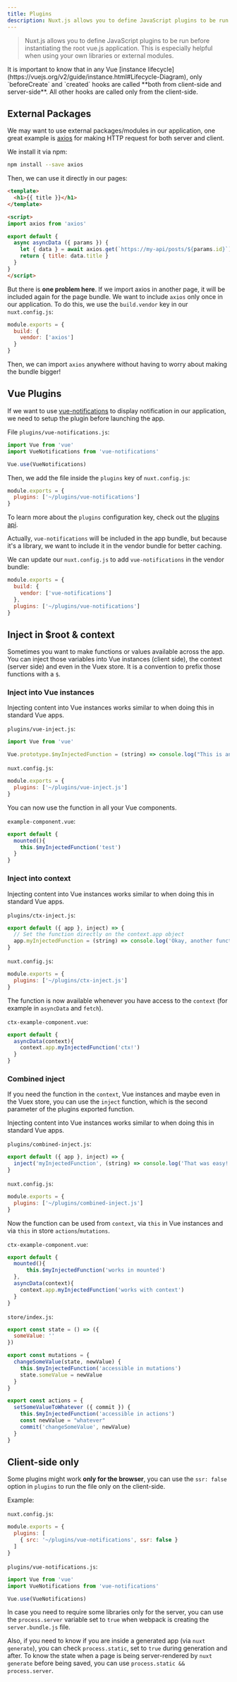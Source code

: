 ```yaml
---
title: Plugins
description: Nuxt.js allows you to define JavaScript plugins to be run before instantiating the root Vue.js Application. This is especially helpful when using your own libraries or external modules.
---
```


> Nuxt.js allows you to define JavaScript plugins to be run before instantiating the root vue.js application. This is especially helpful when using your own libraries or external modules.

<div class="Alert">It is important to know that in any Vue [instance lifecycle](https://vuejs.org/v2/guide/instance.html#Lifecycle-Diagram), only `beforeCreate` and `created` hooks are called **both from client-side and server-side**. All other hooks are called only from the client-side.</div>

## External Packages

We may want to use external packages/modules in our application, one great example is [axios](https://github.com/mzabriskie/axios) for making HTTP request for both server and client.

We install it via npm:

```bash
npm install --save axios
```

Then, we can use it directly in our pages:

```html
<template>
  <h1>{{ title }}</h1>
</template>

<script>
import axios from 'axios'

export default {
  async asyncData ({ params }) {
    let { data } = await axios.get(`https://my-api/posts/${params.id}`)
    return { title: data.title }
  }
}
</script>
```

But there is **one problem here**. If we import axios in another page, it will be included again for the page bundle. We want to include `axios` only once in our application. To do this, we use the `build.vendor` key in our `nuxt.config.js`:

```js
module.exports = {
  build: {
    vendor: ['axios']
  }
}
```

Then, we can import `axios` anywhere without having to worry about making the bundle bigger!

## Vue Plugins

If we want to use [vue-notifications](https://github.com/se-panfilov/vue-notifications) to display notification in our application, we need to setup the plugin before launching the app.

File `plugins/vue-notifications.js`:

```js
import Vue from 'vue'
import VueNotifications from 'vue-notifications'

Vue.use(VueNotifications)
```

Then, we add the file inside the `plugins` key of `nuxt.config.js`:

```js
module.exports = {
  plugins: ['~/plugins/vue-notifications']
}
```

To learn more about the `plugins` configuration key, check out the [plugins api](/api/configuration-plugins).

Actually, `vue-notifications` will be included in the app bundle, but because it's a library, we want to include it in the vendor bundle for better caching.

We can update our `nuxt.config.js` to add `vue-notifications` in the vendor bundle:

```js
module.exports = {
  build: {
    vendor: ['vue-notifications']
  },
  plugins: ['~/plugins/vue-notifications']
}
```

## Inject in $root & context

Sometimes you want to make functions or values available across the app.
You can inject those variables into Vue instances (client side), the context (server side) and even in the Vuex store.
It is a convention to prefix those functions with a `$`.

### Inject into Vue instances

Injecting content into Vue instances works similar to when doing this in standard Vue apps.

`plugins/vue-inject.js`:

```js
import Vue from 'vue'

Vue.prototype.$myInjectedFunction = (string) => console.log("This is an example", string)
```

`nuxt.config.js`:

```js
module.exports = {
  plugins: ['~/plugins/vue-inject.js']
}
```

You can now use the function in all your Vue components.

`example-component.vue`:

```js
export default {
  mounted(){
    this.$myInjectedFunction('test')
  }
}
```


### Inject into context

Injecting content into Vue instances works similar to when doing this in standard Vue apps.

`plugins/ctx-inject.js`:

```js
export default ({ app }, inject) => {
  // Set the function directly on the context.app object
  app.myInjectedFunction = (string) => console.log('Okay, another function', string)
}
```

`nuxt.config.js`:

```js
module.exports = {
  plugins: ['~/plugins/ctx-inject.js']
}
```

The function is now available whenever you have access to the `context` (for example in `asyncData` and `fetch`).

`ctx-example-component.vue`:

```js
export default {
  asyncData(context){
    context.app.myInjectedFunction('ctx!')
  }
}
```

### Combined inject

If you need the function in the `context`, Vue instances and maybe even in the Vuex store, you can use the `inject` function, which is the second parameter of the plugins exported function.

Injecting content into Vue instances works similar to when doing this in standard Vue apps.

`plugins/combined-inject.js`:

```js
export default ({ app }, inject) => {
  inject('myInjectedFunction', (string) => console.log('That was easy!', string))
}
```

`nuxt.config.js`:

```js
module.exports = {
  plugins: ['~/plugins/combined-inject.js']
}
```

Now the function can be used from `context`, via `this` in Vue instances and via `this` in store `actions`/`mutations`.

`ctx-example-component.vue`:

```js
export default {
  mounted(){
      this.$myInjectedFunction('works in mounted')
  },
  asyncData(context){
    context.app.myInjectedFunction('works with context')
  }
}
```

`store/index.js`:

```js
export const state = () => ({
  someValue: ''
})

export const mutations = {
  changeSomeValue(state, newValue) {
    this.$myInjectedFunction('accessible in mutations')
    state.someValue = newValue
  }
}

export const actions = {
  setSomeValueToWhatever ({ commit }) {
    this.$myInjectedFunction('accessible in actions')
    const newValue = "whatever"
    commit('changeSomeValue', newValue)
  }
}

```



## Client-side only

Some plugins might work **only for the browser**, you can use the `ssr: false` option in `plugins` to run the file only on the client-side.

Example:

`nuxt.config.js`:

```js
module.exports = {
  plugins: [
    { src: '~/plugins/vue-notifications', ssr: false }
  ]
}
```

`plugins/vue-notifications.js`:

```js
import Vue from 'vue'
import VueNotifications from 'vue-notifications'

Vue.use(VueNotifications)
```

In case you need to require some libraries only for the server, you can use the `process.server` variable set to `true` when webpack is creating the `server.bundle.js` file.

Also, if you need to know if you are inside a generated app (via `nuxt generate`), you can check `process.static`, set to `true` during generation and after. To know the state when a page is being server-rendered by `nuxt generate` before being saved, you can use `process.static && process.server`.
